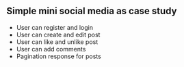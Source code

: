 
## Simple mini social media as case study 

- User can register and login
- User can create and edit post
- User can like and unlike post
- User can add comments
- Pagination response for posts

